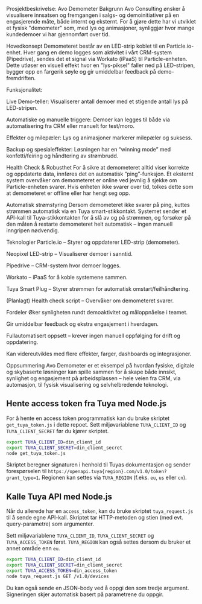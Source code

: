 Prosjektbeskrivelse: Avo Demometer
Bakgrunn
Avo Consulting ønsker å visualisere innsatsen og fremgangen i salgs- og demoinitiativer på en engasjerende måte, både internt og eksternt. For å gjøre dette har vi utviklet et fysisk "demometer" som, med lys og animasjoner, synliggjør hvor mange kundedemoer vi har gjennomført over tid.

Hovedkonsept
Demometeret består av en LED-strip koblet til en Particle.io-enhet. Hver gang en demo logges som aktivitet i vårt CRM-system (Pipedrive), sendes det et signal via Workato (iPaaS) til Particle-enheten. Dette utløser en visuell effekt hvor en "lys-piksel" faller ned på LED-stripen, bygger opp en fargerik søyle og gir umiddelbar feedback på demo-fremdriften.

Funksjonalitet:

Live Demo-teller: Visualiserer antall demoer med et stigende antall lys på LED-stripen.

Automatiske og manuelle triggere: Demoer kan legges til både via automatisering fra CRM eller manuelt for test/moro.

Effekter og milepæler: Lys og animasjoner markerer milepæler og suksess.

Backup og spesialeffekter: Løsningen har en “winning mode” med konfetti/feiring og håndtering av strømbrudd.

Health Check & Robusthet
For å sikre at demometeret alltid viser korrekte og oppdaterte data, innføres det en automatisk “ping”-funksjon. Et eksternt system overvåker om demometeret er online ved jevnlig å sjekke om Particle-enheten svarer. Hvis enheten ikke svarer over tid, tolkes dette som at demometeret er offline eller har hengt seg opp.

Automatisk strømstyring
Dersom demometeret ikke svarer på ping, kuttes strømmen automatisk via en Tuya smart-stikkontakt. Systemet sender et API-kall til Tuya-stikkontakten for å slå av og på strømmen, og forsøker på den måten å restarte demometeret helt automatisk – ingen manuell inngripen nødvendig.

Teknologier
Particle.io – Styrer og oppdaterer LED-strip (demometer).

Neopixel LED-strip – Visualiserer demoer i sanntid.

Pipedrive – CRM-system hvor demoer logges.

Workato – iPaaS for å koble systemene sammen.

Tuya Smart Plug – Styrer strømmen for automatisk omstart/feilhåndtering.

(Planlagt) Health check script – Overvåker om demometeret svarer.

Fordeler
Øker synligheten rundt demoaktivitet og måloppnåelse i teamet.

Gir umiddelbar feedback og ekstra engasjement i hverdagen.

Fullautomatisert oppsett – krever ingen manuell oppfølging for drift og oppdatering.

Kan videreutvikles med flere effekter, farger, dashboards og integrasjoner.

Oppsummering
Avo Demometer er et eksempel på hvordan fysiske, digitale og skybaserte løsninger kan spille sammen for å skape både innsikt, synlighet og engasjement på arbeidsplassen – hele veien fra CRM, via automasjon, til fysisk visualisering og selvhelbredende teknologi.

## Hente access token fra Tuya med Node.js

For å hente en access token programmatisk kan du bruke skriptet `get_tuya_token.js` i dette repoet. Sett miljøvariablene `TUYA_CLIENT_ID` og `TUYA_CLIENT_SECRET` før du kjører skriptet.

```bash
export TUYA_CLIENT_ID=din_client_id
export TUYA_CLIENT_SECRET=din_client_secret
node get_tuya_token.js
```

Skriptet beregner signaturen i henhold til Tuyas dokumentasjon og sender forespørselen til `https://openapi.tuya{region}.com/v1.0/token?grant_type=1`. Regionen kan settes via `TUYA_REGION` (f.eks. `eu`, `us` eller `cn`).

## Kalle Tuya API med Node.js

Når du allerede har en `access_token`, kan du bruke skriptet `tuya_request.js` til å sende egne API-kall. Skriptet tar HTTP-metoden og stien (med evt. query-parametre) som argumenter.

Sett miljøvariablene `TUYA_CLIENT_ID`, `TUYA_CLIENT_SECRET` og `TUYA_ACCESS_TOKEN` først. `TUYA_REGION` kan også settes dersom du bruker et annet område enn `eu`.

```bash
export TUYA_CLIENT_ID=din_client_id
export TUYA_CLIENT_SECRET=din_client_secret
export TUYA_ACCESS_TOKEN=din_access_token
node tuya_request.js GET /v1.0/devices
```

Du kan også sende en JSON-body ved å oppgi den som tredje argument. Signeringen skjer automatisk basert på parametrene du oppgir.
